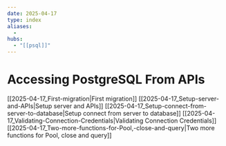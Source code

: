 ```yaml
---
date: 2025-04-17
type: index
aliases:
  -
hubs:
  - "[[psql]]"
---
```


# Accessing PostgreSQL From APIs

[[2025-04-17_First-migration|First migration]]
[[2025-04-17_Setup-server-and-APIs|Setup server and APIs]]
[[2025-04-17_Setup-connect-from-server-to-database|Setup connect from server to database]]
[[2025-04-17_Validating-Connection-Credentials|Validating Connection Credentials]]
[[2025-04-17_Two-more-functions-for-Pool,-close-and-query|Two more functions for Pool, close and query]]
